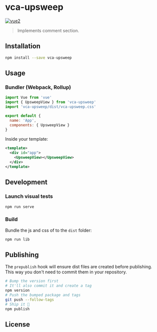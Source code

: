 # vca-upsweep

[![vue2](https://img.shields.io/badge/vue-2.x-brightgreen.svg)](https://vuejs.org/)

> Implements comment section.

## Installation

```bash
npm install --save vca-upsweep
```

## Usage

### Bundler (Webpack, Rollup)

```js
import Vue from 'vue'
import { UpsweepView } from 'vca-upsweep'
import 'vca-upsweep/dist/vca-upsweep.css'

export default {
  name: 'App',
  components: { UpsweepView }
}

```

Inside your template:
```xml
<template>
  <div id="app">
    <UpsweepView></UpsweepView>
  </div>
</template>
```

## Development

### Launch visual tests

```bash
npm run serve
```

### Build

Bundle the js and css of to the `dist` folder:

```bash
npm run lib
```


## Publishing

The `prepublish` hook will ensure dist files are created before publishing. This
way you don't need to commit them in your repository.

```bash
# Bump the version first
# It'll also commit it and create a tag
npm version
# Push the bumped package and tags
git push --follow-tags
# Ship it 🚀
npm publish
```

## License

